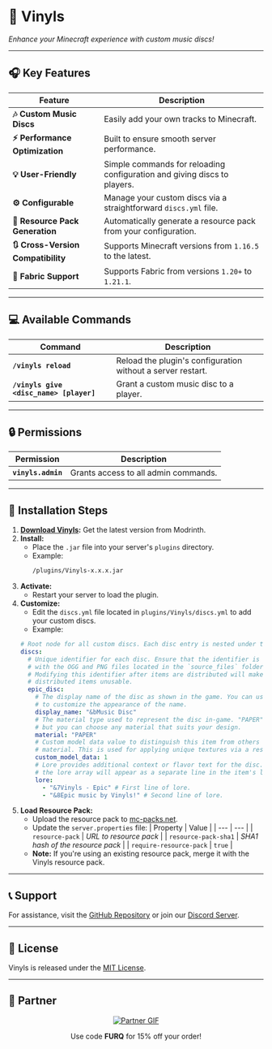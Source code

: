 # 💽 **Vinyls**

*Enhance your Minecraft experience with custom music discs!*

---

## 🎧 **Key Features**

| Feature | Description |
| --- | --- |
| **🎶 Custom Music Discs** | Easily add your own tracks to Minecraft. |
| **⚡ Performance Optimization** | Built to ensure smooth server performance. |
| **💡 User-Friendly** | Simple commands for reloading configuration and giving discs to players. |
| **⚙ Configurable** | Manage your custom discs via a straightforward `discs.yml` file. |
| **🎨 Resource Pack Generation** | Automatically generate a resource pack from your configuration. |
| **🔃 Cross-Version Compatibility** | Supports Minecraft versions from `1.16.5` to the latest. |
| **🔌 Fabric Support** | Supports Fabric from versions `1.20+` to `1.21.1`. |

---

## 💻 **Available Commands**

| Command | Description |
| --- | --- |
| **`/vinyls reload`** | Reload the plugin's configuration without a server restart. |
| **`/vinyls give <disc_name> [player]`** | Grant a custom music disc to a player. |

---

## 🔒 **Permissions**

| Permission | Description |
| --- | --- |
| **`vinyls.admin`** | Grants access to all admin commands. |

---

## 📩 **Installation Steps**

1. **[Download Vinyls](https://modrinth.com/plugin/vinyls):** Get the latest version from Modrinth.
2. **Install:** 
   - Place the `.jar` file into your server's `plugins` directory.
   - Example:
     ```bash
     /plugins/Vinyls-x.x.x.jar
     ```
3. **Activate:**
   - Restart your server to load the plugin.
4. **Customize:** 
   - Edit the `discs.yml` file located in `plugins/Vinyls/discs.yml` to add your custom discs.
   - Example:
   ```yaml
   # Root node for all custom discs. Each disc entry is nested under this "discs" node.
   discs:
     # Unique identifier for each disc. Ensure that the identifier is consistent
     # with the OGG and PNG files located in the `source_files` folder.
     # Modifying this identifier after items are distributed will make previously
     # distributed items unusable.
     epic_disc:
       # The display name of the disc as shown in the game. You can use color codes
       # to customize the appearance of the name.
       display_name: "&bMusic Disc"
       # The material type used to represent the disc in-game. "PAPER" is used here,
       # but you can choose any material that suits your design.
       material: "PAPER"
       # Custom model data value to distinguish this item from others with the same
       # material. This is used for applying unique textures via a resource pack.
       custom_model_data: 1
       # Lore provides additional context or flavor text for the disc. Each line in
       # the lore array will appear as a separate line in the item's lore.
       lore:
         - "&7Vinyls - Epic" # First line of lore.
         - "&8Epic music by Vinyls!" # Second line of lore.
   ```
5. **Load Resource Pack:**
   - Upload the resource pack to [mc-packs.net](https://mc-packs.net).
   - Update the `server.properties` file:
     | Property | Value |
     | --- | --- |
     | `resource-pack` | *URL to resource pack* |
     | `resource-pack-sha1` | *SHA1 hash of the resource pack* |
     | `require-resource-pack` | `true` |
   - **Note:** If you're using an existing resource pack, merge it with the Vinyls resource pack.
   
---

## 📞 **Support**

For assistance, visit the [GitHub Repository](https://github.com/furq07/vinyls/issues) or join our [Discord Server](https://discord.gg/7ugrBEKza4).

---

## 📜 **License**

Vinyls is released under the [MIT License](https://opensource.org/licenses/MIT).

---

## 🤝 **Partner**

<p align="center"> <a href="https://billing.revivenode.com/aff.php?aff=517"> <img src="https://versions.revivenode.com/resources/banner_wide_one.gif" alt="Partner GIF"> </a> </p> <p align="center"> Use code <b>FURQ</b> for 15% off your order! </p>
